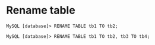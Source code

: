 <!-- TITLE: Rename Table -->
<!-- SUBTITLE: A quick summary of Rename -->

# Rename table

```mysql
MySQL [database]> RENAME TABLE tb1 TO tb2;
```
```mysql
MySQL [database]> RENAME TABLE tb1 TO tb2, tb3 TO tb4;
```